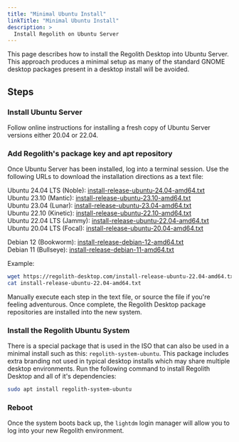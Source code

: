 ```yaml
---
title: "Minimal Ubuntu Install"
linkTitle: "Minimal Ubuntu Install"
description: >
  Install Regolith on Ubuntu Server
---
```


This page describes how to install the Regolith Desktop into Ubuntu Server.  This approach produces a minimal setup as many of the standard GNOME desktop packages present in a desktop install will be avoided.

## Steps

### Install Ubuntu Server

Follow online instructions for installing a fresh copy of Ubuntu Server versions either 20.04 or 22.04.

### Add Regolith's package key and apt repository

Once Ubuntu Server has been installed, log into a terminal session.  Use the following URLs to download the installation directions as a text file:

Ubuntu 24.04 LTS (Noble): [install-release-ubuntu-24.04-amd64.txt](/install-release-ubuntu-24.04-amd64.txt)  
Ubuntu 23.10 (Mantic): [install-release-ubuntu-23.10-amd64.txt](/install-release-ubuntu-23.10-amd64.txt)  
Ubuntu 23.04 (Lunar): [install-release-ubuntu-23.04-amd64.txt](/install-release-ubuntu-23.04-amd64.txt)  
Ubuntu 22.10 (Kinetic): [install-release-ubuntu-22.10-amd64.txt](/install-release-ubuntu-22.10-amd64.txt)  
Ubuntu 22.04 LTS (Jammy): [install-release-ubuntu-22.04-amd64.txt](/install-release-ubuntu-22.04-amd64.txt)  
Ubuntu 20.04 LTS (Focal): [install-release-ubuntu-20.04-amd64.txt](/install-release-ubuntu-20.04-amd64.txt)  

Debian 12 (Bookworm): [install-release-debian-12-amd64.txt](/install-release-debian-12-amd64.txt)  
Debian 11 (Bullseye): [install-release-debian-11-amd64.txt](/install-release-debian-11-amd64.txt)  

Example:

```bash
wget https://regolith-desktop.com/install-release-ubuntu-22.04-amd64.txt
cat install-release-ubuntu-22.04-amd64.txt
```

Manually execute each step in the text file, or source the file if you're feeling adventurous.  Once complete, the Regolith Desktop package repositories are installed into the new system.

### Install the Regolith Ubuntu System

There is a special package that is used in the ISO that can also be used in a minimal install such as this: `regolith-system-ubuntu`.  This package includes extra branding not used in typical desktop installs which may share multiple desktop environments.  Run the following command to install Regolith Desktop and all of it's dependencies:

```bash
sudo apt install regolith-system-ubuntu
```

### Reboot

Once the system boots back up, the `lightdm` login manager will allow you to log into your new Regolith environment.
